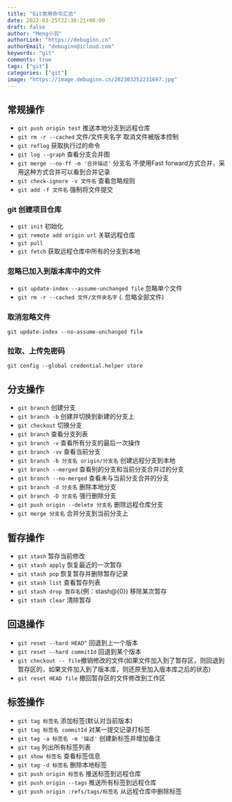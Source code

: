 ```yaml
---
title: "Git常用命令汇总"
date: 2022-03-25T22:30:21+08:00
draft: false
author: "Meng小羽"
authorLink: "https://debuginn.cn"
authorEmail: "debuginn@icloud.com"
keywords: "git"
comments: true
tags: ["git"]
categories: ["git"]
image: "https://image.debuginn.cn/202303252231697.jpg"
---
```


## 常规操作

- `git push origin test` 推送本地分支到远程仓库 
- `git rm -r --cached` 文件/文件夹名字 取消文件被版本控制 
- `git reflog` 获取执行过的命令 
- `git log --graph` 查看分支合并图 
- `git merge --no-ff -m '合并描述'` 分支名 不使用Fast forward方式合并，采用这种方式合并可以看到合并记录 
- `git check-ignore -v 文件名` 查看忽略规则 
- `git add -f 文件名` 强制将文件提交

### git 创建项目仓库

- `git init` 初始化 
- `git remote add origin url` 关联远程仓库 
- `git pull` 
- `git fetch` 获取远程仓库中所有的分支到本地

### 忽略已加入到版本库中的文件

- `git update-index --assume-unchanged file` 忽略单个文件 
- `git rm -r --cached 文件/文件夹名字` (. 忽略全部文件)

### 取消忽略文件

`git update-index --no-assume-unchanged file`

### 拉取、上传免密码

`git config --global credential.helper store`

## 分支操作

- `git branch` 创建分支 
- `git branch -b` 创建并切换到新建的分支上 
- `git checkout` 切换分支 
- `git branch` 查看分支列表 
- `git branch -v` 查看所有分支的最后一次操作 
- `git branch -vv` 查看当前分支 
- `git branch -b 分支名 origin/分支名` 创建远程分支到本地 
- `git branch --merged` 查看别的分支和当前分支合并过的分支 
- `git branch --no-merged` 查看未与当前分支合并的分支 
- `git branch -d 分支名` 删除本地分支 
- `git branch -D 分支名` 强行删除分支 
- `git push origin --delete 分支名` 删除远程仓库分支 
- `git merge 分支名` 合并分支到当前分支上

## 暂存操作

- `git stash` 暂存当前修改 
- `git stash apply` 恢复最近的一次暂存 
- `git stash pop` 恢复暂存并删除暂存记录 
- `git stash list` 查看暂存列表 
- `git stash drop 暂存名`(例：stash@{0}) 移除某次暂存 
- `git stash clear` 清除暂存

## 回退操作

- `git reset --hard HEAD^` 回退到上一个版本 
- `git reset --hard commitId` 回退到某个版本 
- `git checkout -- file`撤销修改的文件(如果文件加入到了暂存区，则回退到暂存区的，如果文件加入到了版本库，则还原至加入版本库之后的状态)
- `git reset HEAD file` 撤回暂存区的文件修改到工作区

## 标签操作

- `git tag 标签名` 添加标签(默认对当前版本)
- `git tag 标签名 commitId` 对某一提交记录打标签 
- `git tag -a 标签名 -m '描述'` 创建新标签并增加备注 
- `git tag` 列出所有标签列表 
- `git show 标签名` 查看标签信息 
- `git tag -d 标签名` 删除本地标签 
- `git push origin 标签名` 推送标签到远程仓库 
- `git push origin --tags` 推送所有标签到远程仓库 
- `git push origin :refs/tags/标签名` 从远程仓库中删除标签
